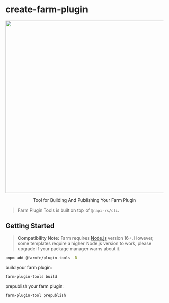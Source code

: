 # create-farm-plugin

<div align="center">
  <a href="https://github.com/farm-fe/farm">
  <img src="../../assets/logo.png" width="550" />
  </a>
  <p>Tool for Building And Publishing Your Farm Plugin</p>
</div>

> Farm Plugin Tools is built on top of `@napi-rs/cli`.

## Getting Started

> **Compatibility Note:**
> Farm requires [Node.js](https://nodejs.org/en/) version 16+. However, some templates require a higher Node.js version to work, please upgrade if your package manager warns about it.

```bash
pnpm add @farmfe/plugin-tools -D
```

build your farm plugin:

```bash
farm-plugin-tools build
```

prepublish your farm plugin:

```bash
farm-plugin-tool prepublish
```
